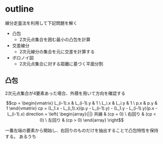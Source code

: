 # outline

線分走査法を利用して下記問題を解く

+ 凸包
  + 2次元点集合を囲む最小の凸包を計算
+ 交差線分
  + 2次元線分の集合を元に交差を計算する
+ ボロノイ図
  + 2次元点集合に対する距離に基づく平面分割

## 凸包

2次元点集合が4要素あった場合、外積を用いて方向を確認する

```math
cp = \begin{vmatrix}
L_(i-1).x & L_(i-1).y & 1 \
L_i.x & L_i.y & 1 \
p.x & p.y & 1
\end{vmatrix}
cp = (L_1.x - L_(i_1).x)(p.y - L_(i-1).y) - (L_1.y - L_(i-1).y)(p.x - L_(i-1).x)
direction = \left{
\begin{array}{||}
共線 & (cp = 0) \
右回り & (cp < 0) \
左回り & (cp > 0)
\end{array}
\right
```

一番左端の要素から開始し、右回りのものだけを抽出することで凸包特性を保持する。
あるうち